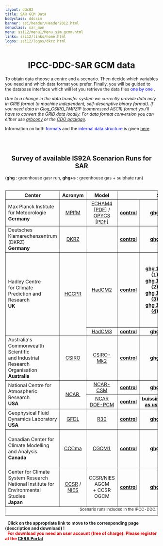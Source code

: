 ```yaml
---
layout: ddc02
title: SAR GCM Data
bodyclass: ddcsim
banner: ssi/header/Header2012.html
menuclass: sar_mon
menu: ssi12/menu1/Menu_sim_gcmm.html
links: ssi12/links/home.html
logos: ssi12/logos/dkrz.html
---
```

<div id="pagetitle-ln">
	<h1 align="center">IPCC-DDC-SAR GCM data</h1>
</div>

<p>To obtain data choose a centre and a scenario. Then decide which
variables you need and which data format you prefer. Finally, you will
be guided to the database interface which will let you retrieve the data
files <font color="#0000FF">one by one </font>.
</p>

<p><i>
Due to a change in the data transfer system we currently provide data
only in GRIB format (a machine independent, self-descriptive binary format).
If you need data in Glog_CSIRO_TMPZIP (compressed ASCII) format you'll have to convert
the GRIB data locally. For data format conversion you can either use
<a href="../INFO/formats.html" title="Information on GRIB">grbconv</a> or the  
<a href="http://code.zmaw.de/projects/cdo" target="_blank">CDO package</a>.
</i>
</p>

<P>Information on both <FONT COLOR="#0000FF">formats</FONT> and the
<FONT COLOR="#0000FF">internal data structure</FONT> is given
<a href="../INFO/formats.html" title="Information on GRIB and GZIP">here</a>. 
</p>

<br>&nbsp;
<center>
<H2>Survey of available IS92A Scenarion Runs for SAR</h2></center>
(<b>ghg</b> : greenhouse gasr run,  <b>ghg+s</b> : greenhouse gas + sulphate run)<br>&nbsp;

<center><table width="75%" BORDER="1" CELLPADDING="1" NOSAVE >
<tr>
<th ALIGN="center">Center</th>
<th ALIGN="center">Acronym</th>
<th ALIGN="center">Model</th>
<th ALIGN="center" COLSPAN="5">Scenario Runs</th>
</tr>

<tr>
<td ALIGN="left">Max Planck Institute f&uuml;r Meteorologie <br><b>Germany</b></td>
<td ALIGN="center"><a href="http://www.mpimet.mpg.de/en">MPIfM</a></td>
<td ALIGN="center"><a target="_blank" href="http://doi.org/10.17617/2.1781494">ECHAM4 [PDF]</a> / <a target="_blank" href="http://doi.org/10.2312/WDCC/DKRZ_Report_No07">OPYC3 [PDF]</a></td>
<td ALIGN="center"><a href="http://cera-www.dkrz.de/WDCC/ui/Compact.jsp?acronym=MP01CI01"><b>control</b></a></td>
<td ALIGN="center"><a href="http://cera-www.dkrz.de/WDCC/ui/Compact.jsp?acronym=MP01GG01"><b>ghg</b></a></td>
<td ALIGN="center">&nbsp;</td>
<td ALIGN="center"><a href="http://cera-www.dkrz.de/WDCC/ui/Compact.jsp?acronym=MP01GS01"><b>ghg+s (1)</b></a> <br>
                 <a href="http://cera-www.dkrz.de/WDCC/ui/Compact.jsp?acronym=MP01GS02"><b>ghg+s (2)</b></a></td>
<td ALIGN="center">&nbsp;</td>
</tr>

<tr>
<td ALIGN="left">Deutsches Klamarechenzentrum (DKRZ)<br><b>Germany</b></td>
<td ALIGN="center"><a href="http://www.dkrz.de">DKRZ</a></td>
<td ALIGN="center"><!-- a href="http://cera-www.dkrz.de/IPCC_DDC/IS92a/Max-Planck-Institut/echam4opyc3.html">ECHAM4/OPYC3</a --></td>
<td ALIGN="center"><a href="http://cera-www.dkrz.de/WDCC/ui/Compact.jsp?acronym=DK01CI01"><b>control</b></a></td>
<td ALIGN="center"><a href="http://cera-www.dkrz.de/WDCC/ui/Compact.jsp?acronym=DK01GG01"><b>ghg</b></a></td>
<td ALIGN="center"><a href="http://cera-www.dkrz.de/WDCC/ui/Compact.jsp?acronym=DK01GS01"><b>ghg+s (1)</b></a></td>
<td ALIGN="center"><a href="http://cera-www.dkrz.de/WDCC/ui/Compact.jsp?acronym=DK01GS02"><b>ghg+s (2)</b></a></td>
<td ALIGN="center">&nbsp;</td>
</tr>


<tr NOSAVE>
<td ALIGN="left"  ROWSPAN="2">Hadley Centre&nbsp;
           <br>for Climate Prediction and Research <br><b>UK</b></td>
<td ALIGN="center" ROWSPAN="2"><a href="http://www.metoffice.gov.uk/climate-guide/science/science-behind-climate-change/hadley" alt="Homepage of the HCCPR">HCCPR</a></td>
<td ALIGN="center"><a target="_blank" href="http://www.metoffice.gov.uk/research/modelling-systems/unified-model/climate-models/hadcm2">HadCM2</a></td>
<td ALIGN="center"><a href="http://cera-www.dkrz.de/WDCC/ui/Compact.jsp?acronym=HC01CI01"><b>control</b></a></td>
<td ALIGN="center"><a href="http://cera-www.dkrz.de/WDCC/ui/Compact.jsp?acronym=HC01GS01"><b>ghg 1% (1)</b></a> <br>
                 <a href="http://cera-www.dkrz.de/WDCC/ui/Compact.jsp?acronym=HC01GS02"><b>ghg 1% (2)</b></a> <br>
                 <a href="http://cera-www.dkrz.de/WDCC/ui/Compact.jsp?acronym=HC01GS03"><b>ghg 1% (3)</b></a> <br>
                 <a href="http://cera-www.dkrz.de/WDCC/ui/Compact.jsp?acronym=HC01GS04"><b>ghg 1% (4)</b></a> </td>
<td ALIGN="center"><a href="http://cera-www.dkrz.de/WDCC/ui/Compact.jsp?acronym=HC01GG11"><b>ghg 0.5% (1)</b></a> <br>
                 <a href="http://cera-www.dkrz.de/WDCC/ui/Compact.jsp?acronym=HC01GG12"><b>ghg 0.5% (2)</b></a> <br>
                 <a href="http://cera-www.dkrz.de/WDCC/ui/Compact.jsp?acronym=HC01GG13"><b>ghg 0.5% (3)</b></a> <br>
                 <a href="http://cera-www.dkrz.de/WDCC/ui/Compact.jsp?acronym=HC01GG14"><b>ghg 0.5% (4)</b></a> </td>
<td ALIGN="center"><a href="http://cera-www.dkrz.de/WDCC/ui/Compact.jsp?acronym=HC01GS01"><b>ghg+s 1% (1)</b></a> <br>
                 <a href="http://cera-www.dkrz.de/WDCC/ui/Compact.jsp?acronym=HC01GS02"><b>ghg+s 1% (2)</b></a> <br>
                 <a href="http://cera-www.dkrz.de/WDCC/ui/Compact.jsp?acronym=HC01GS03"><b>ghg+s 1% (3)</b></a> <br>
                 <a href="http://cera-www.dkrz.de/WDCC/ui/Compact.jsp?acronym=HC01GS04"><b>ghg+s 1% (4)</b></a> </td>
<td ALIGN="center"><a href="http://cera-www.dkrz.de/WDCC/ui/Compact.jsp?acronym=HC01GS11"><b>ghg+s 0.5% (1)</b></a> <br>
                 <a href="http://cera-www.dkrz.de/WDCC/ui/Compact.jsp?acronym=HC01GS12"><b>ghg+s 0.5% (2)</b></a> <br>
                 <a href="http://cera-www.dkrz.de/WDCC/ui/Compact.jsp?acronym=HC01GS13"><b>ghg+s 0.5% (3)</b></a> <br>
                 <a href="http://cera-www.dkrz.de/WDCC/ui/Compact.jsp?acronym=HC01GS14"><b>ghg+s 0.5% (4)</b></a> </td>
</tr>

<tr>
<!--  <!td ALIGN="left">Hadley Centre&nbsp;
           <br>for Climate Prediction and Research <br><b>UK</b></td>
    <!td ALIGN="center"><a href="http://www.meto.gov.uk/" alt="Homepage of the HCCPR">HCCPR</a></td> 
-->
<td ALIGN="center"><a href="http://www.metoffice.gov.uk/research/modelling-systems/unified-model/climate-models/hadcm3">HadCM3</a></td>
<td ALIGN="center"><a href="http://cera-www.dkrz.de/WDCC/ui/Compact.jsp?acronym=HC02CI01"><b>control</b></a></td>
<td ALIGN="center"><a href="http://cera-www.dkrz.de/WDCC/ui/Compact.jsp?acronym=HC02GG01"><b>ghg </b></a> </td>
<td ALIGN="center">&nbsp;</td>
<td ALIGN="center"><a href="http://cera-www.dkrz.de/WDCC/ui/Compact.jsp?acronym=HC02GS01"><b>ghg+s </b></a> </td>
<td ALIGN="center">&nbsp;</td>
</tr>


<tr>
<td ALIGN="left">Australia's Commonwealth Scientific
           <br>and Industrial Research Organisation <b>Australia</b> </td>
<td ALIGN="center"><a href="http://www.cmar.csiro.au">CSIRO</a></td>
<td ALIGN="center"><a href="http://www.cmar.csiro.au/e-print/open/hennessy_1998a.html#ccm">CSIRO-Mk2</a></td>
<td ALIGN="center"><a href="http://cera-www.dkrz.de/WDCC/ui/Compact.jsp?acronym=CS01CI01"><b>control</b></a></td>
<td ALIGN="center"><a href="http://cera-www.dkrz.de/WDCC/ui/Compact.jsp?acronym=CS01GG01"><b>ghg</b></a></td>
<td ALIGN="center">&nbsp;</td>
<td ALIGN="center"><a href="http://cera-www.dkrz.de/WDCC/ui/Compact.jsp?acronym=CS01GS01"><b>ghg+s</b></a></td>
<td ALIGN="center"> </td>
</tr>

<tr>
<td ALIGN="left" ROWSPAN="2">National Centre for Atmospheric Research&nbsp; <br><b>USA</b></td>
<td ALIGN="center" ROWSPAN="2"><a href="https://ncar.ucar.edu">NCAR&nbsp;</a></td>
<td ALIGN="center"><a href="http://www.cesm.ucar.edu/models/">NCAR-CSM</a></td>
<td ALIGN="center"><a href="http://cera-www.dkrz.de/WDCC/ui/Compact.jsp?acronym=NC01CI01"><b>control</b></a></td>
<td ALIGN="center"><a href="http://cera-www.dkrz.de/WDCC/ui/Compact.jsp?acronym=NC01GG01"><b>ghg</b></a></td>
<td ALIGN="center">&nbsp;</td>
<td ALIGN="center"><a href="http://cera-www.dkrz.de/WDCC/ui/Compact.jsp?acronym=NC01GS01"><b>ghg+s</b></a></td>
<td ALIGN="center">&nbsp;</td>
</tr>

<tr>
<td ALIGN="center"><a href="http://www.cgd.ucar.edu/pcm">NCAR DOE-PCM</a></td>
<td ALIGN="center"><a href="http://cera-www.dkrz.de/WDCC/ui/Compact.jsp?acronym=NC02CI01"><b>control</b></a></td>
<td ALIGN="center"><a href="http://cera-www.dkrz.de/WDCC/ui/Compact.jsp?acronym=NC02GS01"><b>buissiness<br> as usual</b></a></td>
<td ALIGN="center">&nbsp;</td>
<td ALIGN="center"> </td>
<td ALIGN="center">&nbsp;</td>
</tr>

<tr>
<td ALIGN="left">Geophysical Fluid Dynamics Laboratory <br><b>USA</b></td>
<td ALIGN="center"><a href="http://www.gfdl.noaa.gov">GFDL</a></td>
<td ALIGN="center"><a href="http://dx.doi.org/10.1016/S0921-8181(02)00192-3">R30</a></td>
<td ALIGN="center"><a href="http://cera-www.dkrz.de/WDCC/ui/Compact.jsp?acronym=GF01CI01"><b>control</b></a></td>
<td ALIGN="center"><a href="http://cera-www.dkrz.de/WDCC/ui/Compact.jsp?acronym=GF01GG01"><b>ghg</b></a></td>
<td ALIGN="center">&nbsp;</td>
<td ALIGN="center"><a href="http://cera-www.dkrz.de/WDCC/ui/Compact.jsp?acronym=GF01GS01"><b>ghg+s</b></a> </td>
<td ALIGN="center">&nbsp;</td>
</tr>

<tr>
<td ALIGN="left">Canadian Center for Climate Modelling and Analysis <br><b>Canada</b></td>
<td ALIGN="center"><a href="https://www.canada.ca/en/environment-climate-change/services/climate-change/science-research-data/modeling-projections-analysis/centre-modelling-analysis.html">CCCma</a></td>
<td ALIGN="center"><a  href="http://www.ec.gc.ca/ccmac-cccma/default.asp?lang=En&n=540909E4-1">CGCM1</a></td>
<td ALIGN="center"><a href="http://cera-www.dkrz.de/WDCC/ui/Compact.jsp?acronym=CC01CI01"><b>control</b></a> </td>
<td ALIGN="center"><a href="http://cera-www.dkrz.de/WDCC/ui/Compact.jsp?acronym=CC01GG01"><b>ghg</b></a></td>
<td ALIGN="center">&nbsp;</td>
<td ALIGN="center"><a href="http://cera-www.dkrz.de/WDCC/ui/Compact.jsp?acronym=CC01GS01"><b>ghg+s (1)</b></a>
        <br>     <a href="http://cera-www.dkrz.de/WDCC/ui/Compact.jsp?acronym=CC01GS02"><b>ghg+s (2)</b></a>
        <br>     <a href="http://cera-www.dkrz.de/WDCC/ui/Compact.jsp?acronym=CC01GS03"><b>ghg+s (3)</b></a>   </td>
<td ALIGN="center">&nbsp;</td>
</tr>

<tr>
<td ALIGN="left">Center for Climate System Research
           <br>National Institute for Environmental Studies <br><b>Japan</b></td>
<td ALIGN="center"><a href="http://ccsr.aori.u-tokyo.ac.jp/index-e.html">CCSR</a> /
            <br> <a href="http://www.nies.go.jp/index-e.html">NIES</a></td>
<td ALIGN="center">CCSR/NIES AGCM <br>+ CCSR OGCM</td>

<td ALIGN="center"><a href="http://cera-www.dkrz.de/WDCC/ui/Compact.jsp?acronym=NI01CI01"><b>control</b></a></td>
<td ALIGN="center"><a href="http://cera-www.dkrz.de/WDCC/ui/Compact.jsp?acronym=NI01GG01"><b>ghg</b></a></td>
<td ALIGN="center"> </td>
<td ALIGN="center"><a href="http://cera-www.dkrz.de/WDCC/ui/Compact.jsp?acronym=NI01GS01"><b>ghg+s</b></a></td>
<td ALIGN="center"> </td>
</tr>

<caption align="bottom"><font size="-1">Scenario runs included in the IPCC-DDC.</font>
<br><!--
      <tr>
        <td align="left">&nbsp</td>
        <td align="center"><a href="http://www">&nbsp;</a></td>
        <td align="center"><a href="./">&nbsp;</a></td>
        <td ALIGN="center"><a href="./">&nbsp; &nbsp;</a></td>
        <td ALIGN="center"><a href="./">&nbsp; &nbsp;</a></td>
        <td ALIGN="center"><a href="./">&nbsp; &nbsp;</a></td>
        <td ALIGN="center"><a href="./">&nbsp; &nbsp;</a></td>
      </td></center>
      </tr>
--></caption>
</table></center>
<p>
&nbsp;
<b>Click on the appropriate link to move to the corresponding page (description and download) !</b><br>
<FONT COLOR="#F00000">
&nbsp;
<b>For download you need an user account (free of charge): Please register at the <a target="_blank" href="http://cera-www.dkrz.de">CERA Portal</a></b> </FONT>
</p>
			
<!-- end of center column -->
